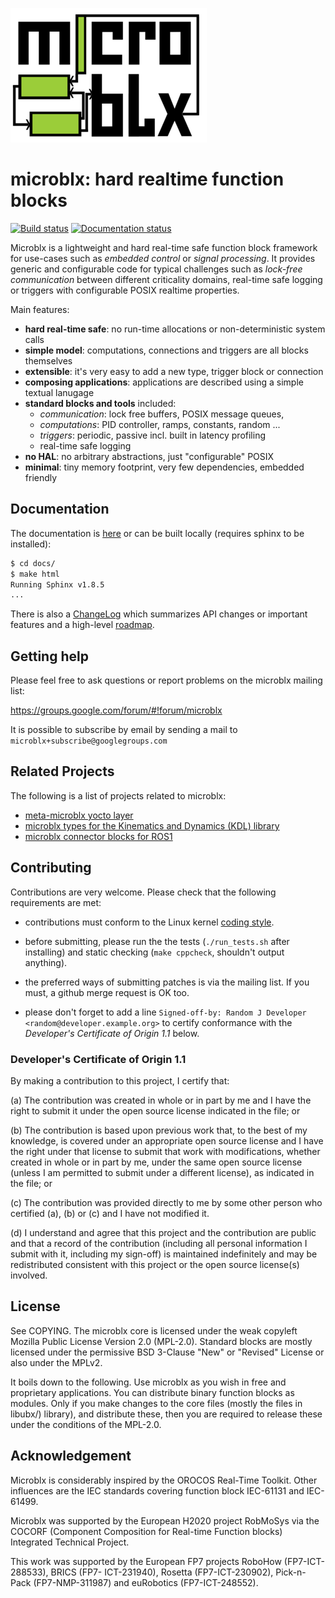 ![microblx logo](/docs/user/_static/microblx-logo.png)

microblx: hard realtime function blocks
=======================================

[![Build status](https://travis-ci.org/kmarkus/microblx.svg?branch=master)](https://travis-ci.org/kmarkus/microblx)
[![Documentation status](https://readthedocs.org/projects/microblx/badge/?version=latest)](http://microblx.readthedocs.io/?badge=latest)

Microblx is a lightweight and hard real-time safe function block
framework for use-cases such as *embedded control* or *signal
processing*. It provides generic and configurable code for typical
challenges such as *lock-free communication* between different
criticality domains, real-time safe logging or triggers with
configurable POSIX realtime properties.

Main features:

- **hard real-time safe**: no run-time allocations or non-deterministic system calls
- **simple model**: computations, connections and triggers are all blocks themselves
- **extensible**: it's very easy to add a new type, trigger block or connection
- **composing applications**: applications are described using a simple textual lanugage
- **standard blocks and tools** included:
  - *communication*: lock free buffers, POSIX message queues,
  - *computations*: PID controller, ramps, constants, random ...
  - *triggers*: periodic, passive incl. built in latency profiling
  - real-time safe logging
- **no HAL**: no arbitrary abstractions, just "configurable" POSIX
- **minimal**: tiny memory footprint, very few dependencies, embedded friendly

Documentation
-------------

The documentation is [here](https://microblx.readthedocs.io) or can be
built locally (requires sphinx to be installed):

```bash
$ cd docs/
$ make html
Running Sphinx v1.8.5
...
```

There is also a [ChangeLog](/ChangeLog.md) which summarizes API
changes or important features and a high-level
[roadmap](/docs/dev/roadmap.md).

Getting help
------------

Please feel free to ask questions or report problems on the microblx
mailing list:

<https://groups.google.com/forum/#!forum/microblx>

It is possible to subscribe by email by sending a mail to
`microblx+subscribe@googlegroups.com`

Related Projects
----------------

The following is a list of projects related to microblx:

- [meta-microblx yocto layer](https://github.com/kmarkus/meta-microblx)
- [microblx types for the Kinematics and Dynamics (KDL) library](https://github.com/kmarkus/microblx-kdl-types)
- [microblx connector blocks for ROS1](https://github.com/kmarkus/microblx-ros)

Contributing
------------

Contributions are very welcome. Please check that the following
requirements are met:

- contributions must conform to the Linux kernel [coding
  style](https://www.kernel.org/doc/html/latest/process/coding-style.html).

- before submitting, please run the the tests (`./run_tests.sh` after
  installing) and static checking (`make cppcheck`, shouldn't output
  anything).

- the preferred ways of submitting patches is via the mailing list. If
  you must, a github merge request is OK too.

- please don't forget to add a line
  `Signed-off-by: Random J Developer <random@developer.example.org>`
  to certify conformance with the *Developer's Certificate of Origin
  1.1* below.

### Developer's Certificate of Origin 1.1

By making a contribution to this project, I certify that:

(a) The contribution was created in whole or in part by me and I
    have the right to submit it under the open source license
    indicated in the file; or

(b) The contribution is based upon previous work that, to the best
    of my knowledge, is covered under an appropriate open source
    license and I have the right under that license to submit that
    work with modifications, whether created in whole or in part
    by me, under the same open source license (unless I am
    permitted to submit under a different license), as indicated
    in the file; or

(c) The contribution was provided directly to me by some other
    person who certified (a), (b) or (c) and I have not modified
    it.

(d) I understand and agree that this project and the contribution
    are public and that a record of the contribution (including all
    personal information I submit with it, including my sign-off) is
    maintained indefinitely and may be redistributed consistent with
    this project or the open source license(s) involved.

License
-------

See COPYING. The microblx core is licensed under the weak copyleft
Mozilla Public License Version 2.0 (MPL-2.0). Standard blocks are
mostly licensed under the permissive BSD 3-Clause "New" or "Revised"
License or also under the MPLv2.

It boils down to the following. Use microblx as you wish in free and
proprietary applications. You can distribute binary function blocks as
modules. Only if you make changes to the core files (mostly the files
in libubx/) library), and distribute these, then you are required to
release these under the conditions of the MPL-2.0.

Acknowledgement
---------------

Microblx is considerably inspired by the OROCOS Real-Time
Toolkit. Other influences are the IEC standards covering function
block IEC-61131 and IEC-61499.

Microblx was supported by the European H2020 project RobMoSys via the
COCORF (Component Composition for Real-time Function blocks)
Integrated Technical Project.

This work was supported by the European FP7 projects RoboHow
(FP7-ICT-288533), BRICS (FP7- ICT-231940), Rosetta (FP7-ICT-230902),
Pick-n-Pack (FP7-NMP-311987) and euRobotics (FP7-ICT-248552).
